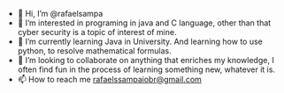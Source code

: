 - 👋 Hi, I’m @rafaelsampa
- 👀 I’m interested in programing in java and C language, other than that cyber security is a topic of interest of mine.
- 🌱 I’m currently learning Java in University. And learning how to use python, to resolve mathematical formulas.
- 💞️ I’m looking to collaborate on anything that enriches my knowledge, I often find fun in the process of learning something new, whatever it is.
- 📫 How to reach me rafaelssampaiobr@gmail.com 
